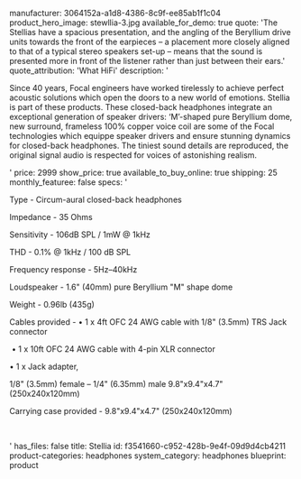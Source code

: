 manufacturer: 3064152a-a1d8-4386-8c9f-ee85ab1f1c04
product_hero_image: stewllia-3.jpg
available_for_demo: true
quote: 'The Stellias have a spacious presentation, and the angling of the Beryllium drive units towards the front of the earpieces – a placement more closely aligned to that of a typical stereo speakers set-up – means that the sound is presented more in front of the listener rather than just between their ears.'
quote_attribution: 'What HiFi'
description: '<p>Since 40 years, Focal engineers have worked tirelessly to achieve perfect acoustic solutions which open the doors to a new world of emotions. Stellia is part of these products. These closed-back headphones integrate an exceptional generation of speaker drivers: ‘M’-shaped pure Beryllium dome, new surround, frameless 100% copper voice coil are some of the Focal technologies which equippe speaker drivers and ensure stunning dynamics for closed-back headphones. The tiniest sound details are reproduced, the original signal audio is respected for voices of astonishing realism.</p>'
price: 2999
show_price: true
available_to_buy_online: true
shipping: 25
monthly_featuree: false
specs: '<p>Type - Circum-aural closed-back headphones</p><p>Impedance - 35 Ohms</p><p>Sensitivity - 106dB SPL / 1mW @ 1kHz</p><p>THD - 0.1% @ 1kHz / 100 dB SPL</p><p>Frequency response - 5Hz–40kHz</p><p>Loudspeaker - 1.6" (40mm) pure Beryllium "M" shape dome</p><p>Weight - 0.96lb (435g)</p><p>Cables provided - • 1 x 4ft OFC 24 AWG cable with 1/8" (3.5mm) TRS Jack connector</p><p>&nbsp;• 1 x 10ft OFC 24 AWG cable with 4-pin XLR connector</p><p>• 1 x Jack adapter,</p><p>1/8" (3.5mm) female – 1/4" (6.35mm) male 9.8"x9.4"x4.7" (250x240x120mm)</p><p>Carrying case provided - 9.8"x9.4"x4.7" (250x240x120mm)</p><p><br></p>'
has_files: false
title: Stellia
id: f3541660-c952-428b-9e4f-09d9d4cb4211
product-categories: headphones
system_category: headphones
blueprint: product
